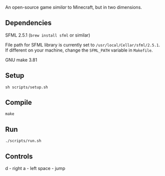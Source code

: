 An open-source game *similar* to Minecraft, but in two dimensions.

Dependencies
------------
SFML 2.5.1 (`brew install sfml` or similar)

File path for SFML library is currently set to `/usr/local/Cellar/sfml/2.5.1`.
If different on your machine, change the `SFML_PATH` variable in `Makefile`.

GNU make 3.81

Setup
-----
`sh scripts/setup.sh`

Compile
-------
`make`

Run
---
`./scripts/run.sh`

Controls
--------
d - right
a - left
space - jump
